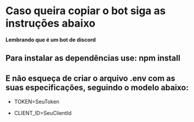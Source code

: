 # Caso queira copiar o bot siga as instruções abaixo

**Lembrando que é um bot de discord**

## Para instalar as dependências use: npm install

## E não esqueça de criar o arquivo .env com as suas especificações, seguindo o modelo abaixo: 

- TOKEN=SeuToken
* CLIENT_ID=SeuClientId
